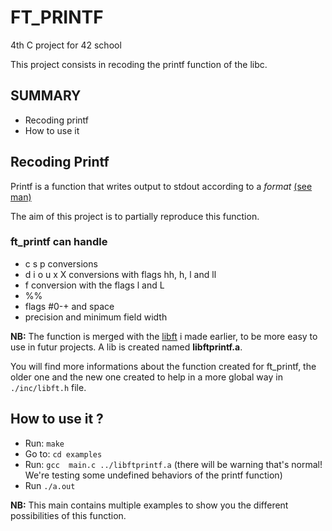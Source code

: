 # FT_PRINTF

4th C project for 42 school

This project consists in recoding the printf function of the libc.

## SUMMARY

- Recoding printf
- How to use it

## Recoding Printf

Printf is a function that writes output to stdout according to a *format* [(see man)](https://linux.die.net/man/3/printf)

The aim of this project is to partially reproduce this function.

### ft_printf can handle
* c s p conversions
* d i o u x X conversions with flags hh, h, l and ll
* f conversion with the flags l and L
* %%
* flags #0-+ and space
* precision and minimum field width

**NB:** The function is merged with the [libft](https://github.com/Clemzerdu75/Libft) i made earlier, to be more easy to use in futur projects. A lib is created named **libftprintf.a**.

You will find more informations about the function created for ft_printf, the older one and the new one created to help in a more global way in `./inc/libft.h` file.

## How to use it ?

- Run: `make`
- Go to: `cd examples`
- Run: `gcc  main.c ../libftprintf.a` (there will be warning that's normal! We're testing some undefined behaviors of the printf function)
- Run `./a.out`

**NB:** This main contains multiple examples to show you  the different possibilities of this function.
